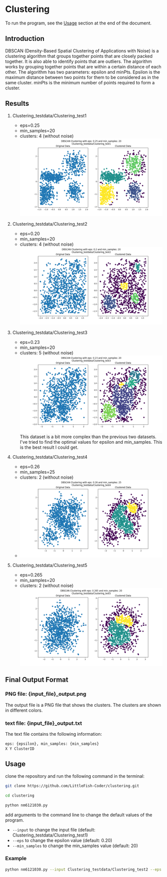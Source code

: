 # Clustering

To run the program, see the [Usage](#Usage) section at the end of the document.

## Introduction

DBSCAN (Density-Based Spatial Clustering of Applications with Noise) is a clustering algorithm that groups together points that are closely packed together. It is also able to identify points that are outliers. The algorithm works by grouping together points that are within a certain distance of each other. The algorithm has two parameters: epsilon and minPts. Epsilon is the maximum distance between two points for them to be considered as in the same cluster. minPts is the minimum number of points required to form a cluster.

## Results

1. Clustering_testdata/Clustering_test1

   - eps=0.25
   - min_samples=20
   - clusters: 4 (without noise)
     ![Clustering_test1](Clustering_testdata/Clustering_test1_output.png)

2. Clustering_testdata/Clustering_test2

   - eps=0.20
   - min_samples=20
   - clusters: 4 (without noise)
     ![Clustering_test2](Clustering_testdata/Clustering_test2_output.png)

3. Clustering_testdata/Clustering_test3

   - eps=0.23
   - min_samples=20
   - clusters: 5 (without noise)
     ![Clustering_test3](Clustering_testdata/Clustering_test3_output.png)
     This dataset is a bit more complex than the previous two datasets. I've tried to find the optimal values for epsilon and min_samples. This is the best result I could get.

4. Clustering_testdata/Clustering_test4

   - eps=0.26
   - min_samples=25
   - clusters: 2 (without noise)
   - ![Clustering_test4](Clustering_testdata/Clustering_test4_output.png)

5. Clustering_testdata/Clustering_test5
   - eps=0.265
   - min_samples=20
   - clusters: 2 (without noise)
     ![Clustering_test5](Clustering_testdata/Clustering_test5_output.png)

## Final Output Format

### PNG file: {input_file}\_output.png

The output file is a PNG file that shows the clusters. The clusters are shown in different colors.

### text file: {input_file}\_output.txt

The text file contains the following information:

```
eps: {epsilon}, min_samples: {min_samples}
X Y ClusterID
```

## Usage

clone the repository and run the following command in the terminal:

```bash
git clone https://github.com/LittleFish-Coder/clustering.git
```

```bash
cd clustering
```

```bash
python nm6121030.py
```

add arguments to the command line to change the default values of the program.

- `--input` to change the input file (default: Clustering_testdata/Clustering_test1)
- `--eps` to change the epsilon value (default: 0.20)
- `--min_samples` to change the min_samples value (default: 20)

### Example

```bash
python nm6121030.py --input Clustering_testdata/Clustering_test2 --eps 0.25 --min_samples 20
```
